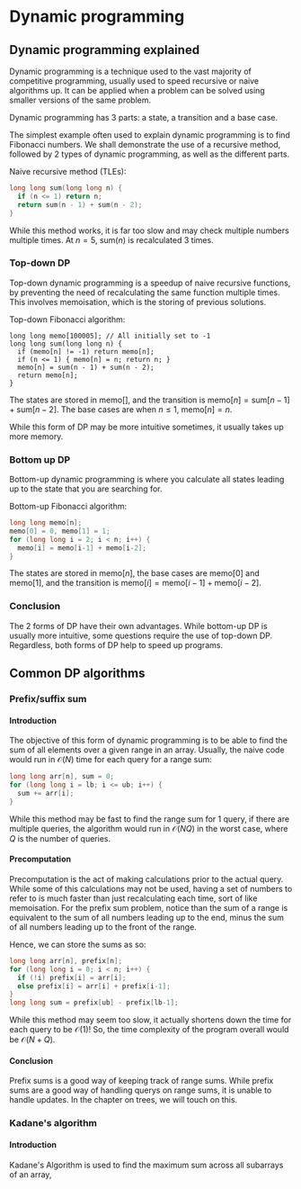 # Dynamic programming

<Toc />

## Dynamic programming explained

Dynamic programming is a technique used to the vast majority of competitive programming,
usually used to speed recursive or naive algorithms up.
It can be applied when a problem can be solved using smaller versions of the same problem.

Dynamic programming has 3 parts: a state, a transition and a base case.

The simplest example often used to explain dynamic programming is to find Fibonacci numbers.
We shall demonstrate the use of a recursive method, followed by 2 types of dynamic programming, as well as the different parts.

Naive recursive method (TLEs):

```cpp
long long sum(long long n) {
  if (n <= 1) return n;
  return sum(n - 1) + sum(n - 2);
}
```

While this method works, it is far too slow and may check multiple numbers multiple times.
At $n = 5$, $\text{sum}(n)$ is recalculated 3 times.

### Top-down DP

Top-down dynamic programming is a speedup of naive recursive functions, by preventing the need of recalculating the same function multiple times.
This involves memoisation, which is the storing of previous solutions.

Top-down Fibonacci algorithm:

```cpp{1,3,5}
long long memo[100005]; // All initially set to -1
long long sum(long long n) {
  if (memo[n] != -1) return memo[n];
  if (n <= 1) { memo[n] = n; return n; }
  memo[n] = sum(n - 1) + sum(n - 2);
  return memo[n];
}
```

The states are stored in $\text{memo}[]$, and the transition is $\text{memo}[n] = \text{sum}[n - 1] + \text{sum}[n - 2]$. The base cases are when $n \leq 1$, $\text{memo}[n] = n$.

While this form of DP may be more intuitive sometimes, it usually takes up more memory.

### Bottom up DP

Bottom-up dynamic programming is where you calculate all states leading up to the state that you are searching for.

Bottom-up Fibonacci algorithm:

```cpp
long long memo[n];
memo[0] = 0, memo[1] = 1;
for (long long i = 2; i < n; i++) {
  memo[i] = memo[i-1] + memo[i-2];
}
```

The states are stored in $\text{memo}[n]$, the base cases are $\text{memo}[0]$ and $\text{memo}[1]$, and the transition is $\text{memo}[i] = \text{memo}[i - 1] + \text{memo}[i - 2]$.

### Conclusion

The 2 forms of DP have their own advantages.
While bottom-up DP is usually more intuitive, some questions require the use of top-down DP.
Regardless, both forms of DP help to speed up programs.

## Common DP algorithms

### Prefix/suffix sum

#### Introduction

The objective of this form of dynamic programming is to be able to find the
sum of all elements over a given range in an array. Usually, the naive code
would run in $\mathcal{O}(N)$ time for each query for a range sum:

```cpp
long long arr[n], sum = 0;
for (long long i = lb; i <= ub; i++) {
  sum += arr[i];
}
```

While this method may be fast to find the range sum for 1 query,
if there are multiple queries, the algorithm would run in $\mathcal{O}(NQ)$ in
the worst case, where $Q$ is the number of queries.

#### Precomputation

Precomputation is the act of making calculations prior to the actual query.
While some of this calculations may not be used, having a set of numbers
to refer to is much faster than just recalculating each time, sort of
like memoisation. For the prefix sum problem, notice than the sum of
a range is equivalent to the sum of all numbers leading up to the end,
minus the sum of all numbers leading up to the front of the range.

Hence, we can store the sums as so:

```cpp
long long arr[n], prefix[n];
for (long long i = 0; i < n; i++) {
  if (!i) prefix[i] = arr[i];
  else prefix[i] = arr[i] + prefix[i-1];
}
long long sum = prefix[ub] - prefix[lb-1];
```

While this method may seem too slow, it actually shortens down
the time for each query to be $\mathcal{O}(1)$! So, the time
complexity of the program overall would be $\mathcal{O}(N + Q)$.

#### Conclusion

Prefix sums is a good way of keeping track of range sums.
While prefix sums are a good way of handling querys on range sums,
it is unable to handle updates. In the chapter on trees, we will touch on this.

### Kadane's algorithm 

#### Introduction

Kadane's Algorithm is used to find the maximum sum across all subarrays of an array,
